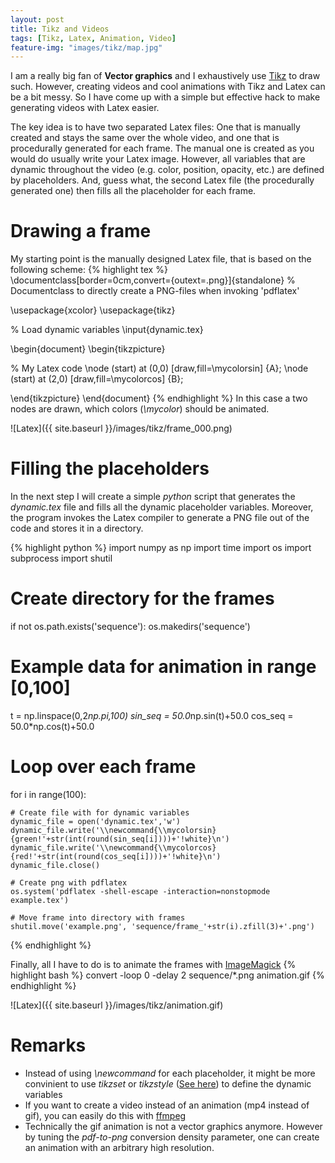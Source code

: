 ```yaml
---
layout: post
title: Tikz and Videos
tags: [Tikz, Latex, Animation, Video]
feature-img: "images/tikz/map.jpg"
---
```


I am a really big fan of **Vector graphics** and I exhaustively use [Tikz](https://en.wikipedia.org/wiki/PGF/TikZ) to draw such.
However, creating videos and cool animations with Tikz and Latex can be a bit messy.
So I have come up with a simple but effective hack to make generating videos with Latex easier.

The key idea is to have two separated Latex files: One that is manually created and stays the same over the whole video, and one that is procedurally generated for each frame.
The manual one is created as you would do usually write your Latex image. However, all variables that are dynamic throughout the video (e.g. color, position, opacity, etc.) are defined by placeholders. And, guess what, the second Latex file (the procedurally generated one) then fills all the placeholder for each frame.

# Drawing a frame
My starting point is the manually designed Latex file, that is based on the following scheme:
{% highlight tex %}
\documentclass[border=0cm,convert={outext=.png}]{standalone}
% Documentclass to directly create a PNG-files when invoking 'pdflatex'

\usepackage{xcolor}
\usepackage{tikz}

% Load dynamic variables
\input{dynamic.tex}

\begin{document}
\begin{tikzpicture}

% My Latex code
\node (start) at (0,0) [draw,fill=\mycolorsin] {A};
\node (start) at (2,0) [draw,fill=\mycolorcos] {B};

\end{tikzpicture}
\end{document}
{% endhighlight %}
In this case a two nodes are drawn, which colors (*\mycolor*) should be animated.

![Latex]({{ site.baseurl }}/images/tikz/frame_000.png)

# Filling the placeholders

In the next step I will create a simple *python* script that generates the *dynamic.tex* file and fills all the dynamic placeholder variables.
Moreover, the program invokes the Latex compiler to generate a PNG file out of the code and stores it in a directory.

{% highlight python %}
import numpy as np
import time
import os
import subprocess
import shutil

# Create directory for the frames
if not os.path.exists('sequence'):
    os.makedirs('sequence')

# Example data for animation in range [0,100]
t = np.linspace(0,2*np.pi,100)
sin_seq = 50.0*np.sin(t)+50.0
cos_seq = 50.0*np.cos(t)+50.0

# Loop over each frame
for i in range(100):

    # Create file with for dynamic variables
    dynamic_file = open('dynamic.tex','w')
    dynamic_file.write('\\newcommand{\\mycolorsin}{green!'+str(int(round(sin_seq[i])))+'!white}\n')
    dynamic_file.write('\\newcommand{\\mycolorcos}{red!'+str(int(round(cos_seq[i])))+'!white}\n')
    dynamic_file.close()

    # Create png with pdflatex
    os.system('pdflatex -shell-escape -interaction=nonstopmode example.tex')

    # Move frame into directory with frames
    shutil.move('example.png', 'sequence/frame_'+str(i).zfill(3)+'.png')
{% endhighlight %}

Finally, all I have to do is to animate the frames with [ImageMagick](https://en.wikipedia.org/wiki/ImageMagick)
{% highlight bash %}
convert -loop 0 -delay 2 sequence/*.png animation.gif
{% endhighlight %}

![Latex]({{ site.baseurl }}/images/tikz/animation.gif)

# Remarks
- Instead of using *\newcommand* for each placeholder, it might be more convinient to use *tikzset* or *tikzstyle* ([See here](https://tex.stackexchange.com/questions/52372/should-tikzset-or-tikzstyle-be-used-to-define-tikz-styles)) to define the dynamic variables
- If you want to create a video instead of an animation (mp4 instead of gif), you can easily do this with [ffmpeg](https://en.wikipedia.org/wiki/FFmpeg)
- Technically the gif animation is not a vector graphics anymore. However by tuning the *pdf-to-png* conversion density parameter, one can create an animation with an arbitrary high resolution. 
